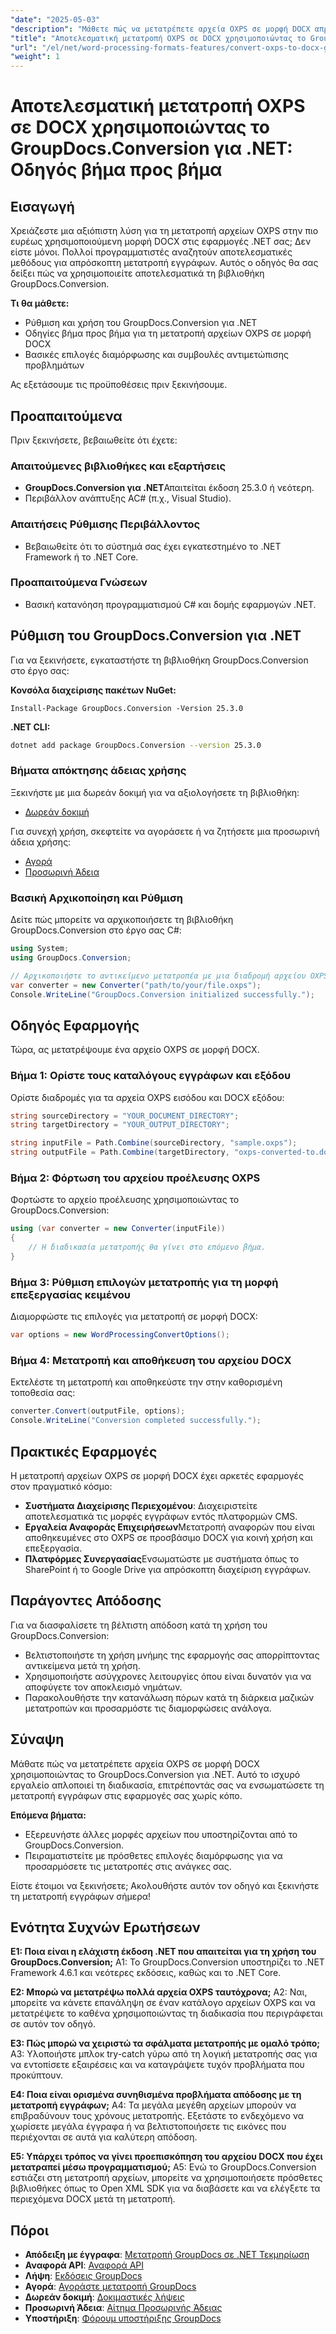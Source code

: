 ```yaml
---
"date": "2025-05-03"
"description": "Μάθετε πώς να μετατρέπετε αρχεία OXPS σε μορφή DOCX απρόσκοπτα με το GroupDocs.Conversion for .NET. Ακολουθήστε τον αναλυτικό οδηγό μας και βελτιώστε τις δυνατότητες επεξεργασίας εγγράφων σας."
"title": "Αποτελεσματική μετατροπή OXPS σε DOCX χρησιμοποιώντας το GroupDocs.Conversion για .NET™ - Οδηγός βήμα προς βήμα"
"url": "/el/net/word-processing-formats-features/convert-oxps-to-docx-groupdocs-conversion-net/"
"weight": 1
---
```


# Αποτελεσματική μετατροπή OXPS σε DOCX χρησιμοποιώντας το GroupDocs.Conversion για .NET: Οδηγός βήμα προς βήμα

## Εισαγωγή

Χρειάζεστε μια αξιόπιστη λύση για τη μετατροπή αρχείων OXPS στην πιο ευρέως χρησιμοποιούμενη μορφή DOCX στις εφαρμογές .NET σας; Δεν είστε μόνοι. Πολλοί προγραμματιστές αναζητούν αποτελεσματικές μεθόδους για απρόσκοπτη μετατροπή εγγράφων. Αυτός ο οδηγός θα σας δείξει πώς να χρησιμοποιείτε αποτελεσματικά τη βιβλιοθήκη GroupDocs.Conversion.

**Τι θα μάθετε:**
- Ρύθμιση και χρήση του GroupDocs.Conversion για .NET
- Οδηγίες βήμα προς βήμα για τη μετατροπή αρχείων OXPS σε μορφή DOCX
- Βασικές επιλογές διαμόρφωσης και συμβουλές αντιμετώπισης προβλημάτων

Ας εξετάσουμε τις προϋποθέσεις πριν ξεκινήσουμε.

## Προαπαιτούμενα

Πριν ξεκινήσετε, βεβαιωθείτε ότι έχετε:

### Απαιτούμενες βιβλιοθήκες και εξαρτήσεις
- **GroupDocs.Conversion για .NET**Απαιτείται έκδοση 25.3.0 ή νεότερη.
- Περιβάλλον ανάπτυξης AC# (π.χ., Visual Studio).

### Απαιτήσεις Ρύθμισης Περιβάλλοντος
- Βεβαιωθείτε ότι το σύστημά σας έχει εγκατεστημένο το .NET Framework ή το .NET Core.

### Προαπαιτούμενα Γνώσεων
- Βασική κατανόηση προγραμματισμού C# και δομής εφαρμογών .NET.

## Ρύθμιση του GroupDocs.Conversion για .NET

Για να ξεκινήσετε, εγκαταστήστε τη βιβλιοθήκη GroupDocs.Conversion στο έργο σας:

**Κονσόλα διαχείρισης πακέτων NuGet:**
```plaintext
Install-Package GroupDocs.Conversion -Version 25.3.0
```

**\.NET CLI:**
```bash
dotnet add package GroupDocs.Conversion --version 25.3.0
```

### Βήματα απόκτησης άδειας χρήσης

Ξεκινήστε με μια δωρεάν δοκιμή για να αξιολογήσετε τη βιβλιοθήκη:
- [Δωρεάν δοκιμή](https://releases.groupdocs.com/conversion/net/)

Για συνεχή χρήση, σκεφτείτε να αγοράσετε ή να ζητήσετε μια προσωρινή άδεια χρήσης:
- [Αγορά](https://purchase.groupdocs.com/buy)
- [Προσωρινή Άδεια](https://purchase.groupdocs.com/temporary-license/)

### Βασική Αρχικοποίηση και Ρύθμιση

Δείτε πώς μπορείτε να αρχικοποιήσετε τη βιβλιοθήκη GroupDocs.Conversion στο έργο σας C#:

```csharp
using System;
using GroupDocs.Conversion;

// Αρχικοποιήστε το αντικείμενο μετατροπέα με μια διαδρομή αρχείου OXPS.
var converter = new Converter("path/to/your/file.oxps");
Console.WriteLine("GroupDocs.Conversion initialized successfully.");
```

## Οδηγός Εφαρμογής

Τώρα, ας μετατρέψουμε ένα αρχείο OXPS σε μορφή DOCX.

### Βήμα 1: Ορίστε τους καταλόγους εγγράφων και εξόδου

Ορίστε διαδρομές για τα αρχεία OXPS εισόδου και DOCX εξόδου:

```csharp
string sourceDirectory = "YOUR_DOCUMENT_DIRECTORY";
string targetDirectory = "YOUR_OUTPUT_DIRECTORY";

string inputFile = Path.Combine(sourceDirectory, "sample.oxps");
string outputFile = Path.Combine(targetDirectory, "oxps-converted-to.docx");
```

### Βήμα 2: Φόρτωση του αρχείου προέλευσης OXPS

Φορτώστε το αρχείο προέλευσης χρησιμοποιώντας το GroupDocs.Conversion:

```csharp
using (var converter = new Converter(inputFile))
{
    // Η διαδικασία μετατροπής θα γίνει στο επόμενο βήμα.
}
```

### Βήμα 3: Ρύθμιση επιλογών μετατροπής για τη μορφή επεξεργασίας κειμένου

Διαμορφώστε τις επιλογές για μετατροπή σε μορφή DOCX:

```csharp
var options = new WordProcessingConvertOptions();
```

### Βήμα 4: Μετατροπή και αποθήκευση του αρχείου DOCX

Εκτελέστε τη μετατροπή και αποθηκεύστε την στην καθορισμένη τοποθεσία σας:

```csharp
converter.Convert(outputFile, options);
Console.WriteLine("Conversion completed successfully.");
```

## Πρακτικές Εφαρμογές

Η μετατροπή αρχείων OXPS σε μορφή DOCX έχει αρκετές εφαρμογές στον πραγματικό κόσμο:
- **Συστήματα Διαχείρισης Περιεχομένου**: Διαχειριστείτε αποτελεσματικά τις μορφές εγγράφων εντός πλατφορμών CMS.
- **Εργαλεία Αναφοράς Επιχειρήσεων**Μετατροπή αναφορών που είναι αποθηκευμένες στο OXPS σε προσβάσιμο DOCX για κοινή χρήση και επεξεργασία.
- **Πλατφόρμες Συνεργασίας**Ενσωματώστε με συστήματα όπως το SharePoint ή το Google Drive για απρόσκοπτη διαχείριση εγγράφων.

## Παράγοντες Απόδοσης

Για να διασφαλίσετε τη βέλτιστη απόδοση κατά τη χρήση του GroupDocs.Conversion:
- Βελτιστοποιήστε τη χρήση μνήμης της εφαρμογής σας απορρίπτοντας αντικείμενα μετά τη χρήση.
- Χρησιμοποιήστε ασύγχρονες λειτουργίες όπου είναι δυνατόν για να αποφύγετε τον αποκλεισμό νημάτων.
- Παρακολουθήστε την κατανάλωση πόρων κατά τη διάρκεια μαζικών μετατροπών και προσαρμόστε τις διαμορφώσεις ανάλογα.

## Σύναψη

Μάθατε πώς να μετατρέπετε αρχεία OXPS σε μορφή DOCX χρησιμοποιώντας το GroupDocs.Conversion για .NET. Αυτό το ισχυρό εργαλείο απλοποιεί τη διαδικασία, επιτρέποντάς σας να ενσωματώσετε τη μετατροπή εγγράφων στις εφαρμογές σας χωρίς κόπο.

**Επόμενα βήματα:**
- Εξερευνήστε άλλες μορφές αρχείων που υποστηρίζονται από το GroupDocs.Conversion.
- Πειραματιστείτε με πρόσθετες επιλογές διαμόρφωσης για να προσαρμόσετε τις μετατροπές στις ανάγκες σας.

Είστε έτοιμοι να ξεκινήσετε; Ακολουθήστε αυτόν τον οδηγό και ξεκινήστε τη μετατροπή εγγράφων σήμερα!

## Ενότητα Συχνών Ερωτήσεων

**Ε1: Ποια είναι η ελάχιστη έκδοση .NET που απαιτείται για τη χρήση του GroupDocs.Conversion;**
A1: Το GroupDocs.Conversion υποστηρίζει το .NET Framework 4.6.1 και νεότερες εκδόσεις, καθώς και το .NET Core.

**Ε2: Μπορώ να μετατρέψω πολλά αρχεία OXPS ταυτόχρονα;**
A2: Ναι, μπορείτε να κάνετε επανάληψη σε έναν κατάλογο αρχείων OXPS και να μετατρέψετε το καθένα χρησιμοποιώντας τη διαδικασία που περιγράφεται σε αυτόν τον οδηγό.

**Ε3: Πώς μπορώ να χειριστώ τα σφάλματα μετατροπής με ομαλό τρόπο;**
A3: Υλοποιήστε μπλοκ try-catch γύρω από τη λογική μετατροπής σας για να εντοπίσετε εξαιρέσεις και να καταγράψετε τυχόν προβλήματα που προκύπτουν.

**Ε4: Ποια είναι ορισμένα συνηθισμένα προβλήματα απόδοσης με τη μετατροπή εγγράφων;**
A4: Τα μεγάλα μεγέθη αρχείων μπορούν να επιβραδύνουν τους χρόνους μετατροπής. Εξετάστε το ενδεχόμενο να χωρίσετε μεγάλα έγγραφα ή να βελτιστοποιήσετε τις εικόνες που περιέχονται σε αυτά για καλύτερη απόδοση.

**Ε5: Υπάρχει τρόπος να γίνει προεπισκόπηση του αρχείου DOCX που έχει μετατραπεί μέσω προγραμματισμού;**
A5: Ενώ το GroupDocs.Conversion εστιάζει στη μετατροπή αρχείων, μπορείτε να χρησιμοποιήσετε πρόσθετες βιβλιοθήκες όπως το Open XML SDK για να διαβάσετε και να ελέγξετε τα περιεχόμενα DOCX μετά τη μετατροπή.

## Πόροι
- **Απόδειξη με έγγραφα**: [Μετατροπή GroupDocs σε .NET Τεκμηρίωση](https://docs.groupdocs.com/conversion/net/)
- **Αναφορά API**: [Αναφορά API](https://reference.groupdocs.com/conversion/net/)
- **Λήψη**: [Εκδόσεις GroupDocs](https://releases.groupdocs.com/conversion/net/)
- **Αγορά**: [Αγοράστε μετατροπή GroupDocs](https://purchase.groupdocs.com/buy)
- **Δωρεάν δοκιμή**: [Δοκιμαστικές λήψεις](https://releases.groupdocs.com/conversion/net/)
- **Προσωρινή Άδεια**: [Αίτημα Προσωρινής Άδειας](https://purchase.groupdocs.com/temporary-license/)
- **Υποστήριξη**: [Φόρουμ υποστήριξης GroupDocs](https://forum.groupdocs.com/c/conversion/10)